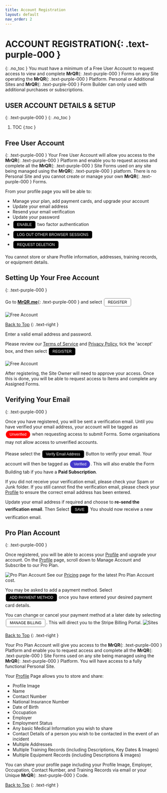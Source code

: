 ```yaml
---
title: Account Registration
layout: default
nav_order: 2
---
```

<html>
<head>
<style>
.button {
  padding: 5px 12px;
  text-align: center;
  text-decoration: none;
  display: inline-block;
  font-size: 12px;
  margin: 4px 2px;
  cursor: pointer; }
.button1 {background-color: #000000;} /* Black */
.button2 {background-color: white;}
.button3 {background-color: red;}
.button4 {background-color: #4338CA;} /* MrQR Purple */
.button5 {background-color: white;}
.button1 {color: white;}
.button2 {color: black;}
.button3 {color: white;}
.button4 {color: white;}
.button5 {color: black;}
.button1 {border: none;}
.button2 {border: 1px solid grey}
.button3 {border: none;}
.button4 {border: none;}
.button5 {border: 1px;}  /* MrQR Purple */
.button5 {border-color: #4338CA;}  /* MrQR Purple */ 
.button1 {border-radius: 5px;}
.button2 {border-radius: 5px;}
.button3 {border-radius: 12px;}
.button4 {border-radius: 12px;}
.button5 {border-radius: 12px;}
  
</style>
</head>
</html>

# **ACCOUNT REGISTRATION**{: .text-purple-000 }
{: .no_toc }
You must have a minimum of a Free User Account to request access to view and complete **MrQR**{: .text-purple-000 } Forms on any Site operating the **MrQR**{: .text-purple-000 } Platform. Personal or Additional Sites and **MrQR**{: .text-purple-000 } Form Builder can only used with additional purchases or subscriptions.

## USER ACCOUNT DETAILS & SETUP
{: .text-purple-000 }
{: .no_toc }

1. TOC
{:toc }

## Free User Account
{: .text-purple-000 }
Your Free User Account will allow you access to the **MrQR**{: .text-purple-000 } Platform and enable you to request access and complete all the **MrQR**{: .text-purple-000 } Site Forms used on any site being managed using the **MrQR**{: .text-purple-000 } platform. There is no Personal Site and you cannot create or manage your own **MrQR**{: .text-purple-000 } Forms.

From your profile page you will be able to:
* Manage your plan, add payment cards, and upgrade your account
* Update your email address
* Resend your email verification
* Update your password
* <button class="button button1">ENABLE</button> two factor authentication
* <button class="button button1">LOG OUT OTHER BROWSER SESSIONS</button>
* <button class="button button1">REQUEST DELETION</button>

You cannot store or share Profile information, addresses, training records, or equipment details.

## Setting Up Your Free Account
{: .text-purple-000 }

Go to **[MrQR.me](https://mrqr.me/)**{: .text-purple-000 } and select <button class="button button2">REGISTER</button>

![Free Account](/assets/images/MrQR_login_page.png "RESGISTER")

[Back to Top](https://docs.mrqr.me/registration/)
{: .text-right }

Enter a valid email address and password.

Please review our [Terms of Service](https://mrqr.me/terms-of-service) and [Privacy Policy](https://mrqr.me/privacy-policy), tick the 'accept' box, and then select <button class="button button1">REGISTER</button>

![Free Account](/assets/images/MrQR_Register.png "RESGISTER")

After registering, the Site Owner will need to approve your access. Once this is done, you will be able to request access to Items and complete any Assigned Forms.

## Verifying Your Email
{: .text-purple-000 }

Once you have registered, you will be sent a verification email. Until you have verified your email address, your account will be tagged as <button class="button button3">Unverified</button> when requesting access to submit Forms. Some organisations may not allow access to unverified accounts.

Please select the <button class="button button1">Verify Email Address</button> Button to verify your email.
Your account will then be tagged as <button class="button button4">Verified</button>. This will also enable the Form Building tab if you have a **Paid Subscription**.

If you did not receive your verification email, please check your Spam or Junk folder. If you still cannot find the verification email, please check your [Profile](https://docs.mrqr.me/profile/) to ensure the correct email address has been entered.

Update your email address if required and choose to **re-send the verification email**. Then Select <button class="button button1">SAVE</button> You should now receive a new verification email.


## Pro Plan Account
{: .text-purple-000 }

Once registered, you will be able to access your [Profile](https://docs.mrqr.me/profile/) and upgrade your account.
On the [Profile](https://docs.mrqr.me/profile/) page, scroll down to Manage Account and Subscribe to our Pro Plan.

![Pro Plan Account](/assets/images/MrQR_Pro_Plan.png "RESGISTER")
See our [Pricing](https://docs.mrqr.me/Pricing/) page for the latest Pro Plan Account cost.

You may be asked to add a payment method. Select <button class="button button1">ADD PAYMENT METHOD </button> once you have entered your desired payment card details.

You can change or cancel your payment method at a later date by selecting <button class="button button2">MANAGE BILLING</button>. This will direct you to the Stripe Billing Portal.
![Sites](/assets/images/MrQR_Payment_Details.png "Payment Details")

[Back to Top](https://docs.mrqr.me/registration/)
{: .text-right }

Your Pro Plan Account will give you access to the **MrQR**{: .text-purple-000 } Platform and enable you to request access and complete all the **MrQR**{: .text-purple-000 } Site Forms used on any site being managed using the **MrQR**{: .text-purple-000 } Platform. You will have access to a fully functional Personal Site.

Your [Profile](https://docs.mrqr.me/profile/) Page allows you to store and share:
* Profile Image
* Name
* Contact Number
* National Insurance Number
* Date of Birth
* Occupation
* Employer
* Employment Status
* Any basic Medical Information you wish to share
* Contact Details of a person you wish to be contacted in the event of an incident
* Multiple Addresses
* Multiple Training Records (including Descriptions, Key Dates & Images)
* Multiple Equipment Records (including Descriptions & images)
  
You can share your profile page including your Profile Image, Employer, Occupation, Contact Number, and Training Records via email or your Unique **MrQR**{: .text-purple-000 } Code.

[Back to Top](https://docs.mrqr.me/registration/)
{: .text-right }
